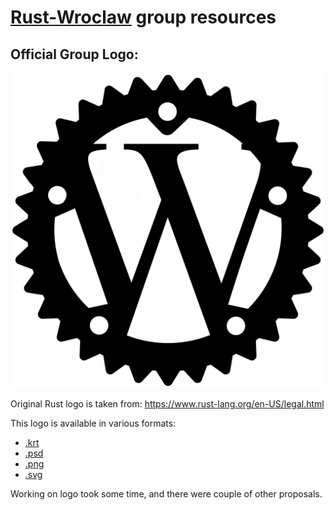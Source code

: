 [Rust-Wroclaw](https://www.meetup.com/Rust-Wroclaw) group resources
==================================================================

Official Group Logo:
--------------------

![Rust-Wroclaw-Logo-Official](rust-wroclaw-logo.png)

Original Rust logo is taken from: https://www.rust-lang.org/en-US/legal.html

This logo is available in various formats:
- [.krt](rust-wroclaw-logo.krt)
- [.psd](rust-wroclaw-logo.psd)
- [.png](rust-wroclaw-logo.png) 
- [.svg](rust-wroclaw-logo.svg)

Working on logo took some time, and there were couple of other proposals.

